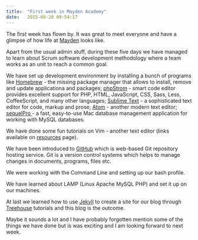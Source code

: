 ```yaml
---
title:  "First week in Mayden Academy"
date:   2015-09-20 09:54:17
---
```

The first week has flown by. It was great to meet everyone and have a glimpse of how life at [Mayden](http://www.mayden.co.uk/) looks like.

Apart from the usual admin stuff, during these five days we have managed to learn about Scrum software development methodology where a team works as an unit to reach a common goal.

We have set up development environment by installing a bunch of programs like [Homebrew](http://brew.sh/) - the missing package manager that allows to install, remove and update applicationa and packages;
[phpStrom](https://www.jetbrains.com/phpstorm/) - smart code editor provides excellent support for PHP, HTML, JavaScript, CSS, Sass, Less, CoffeeScript, and many other languages;
[Sublime Text](http://www.sublimetext.com/) - a sophisticated text editor for code, markup and prose;
[Atom](https://atom.io/) - another modern text editor;
[sequelPro ](http://www.sequelpro.com/) - a fast, easy-to-use Mac database management application for working with MySQL databases.

We have done some fun tutorials on Vim - another text editor (links available on [resources](http://martapleszynska.github.io/resources.md) page).

We have been introduced to [GitHub](https://github.com/) which is web-based Git repository hosting service. Git is a version control systems which helps to manage changes in documents, programs, files etc.

We were working with the Command Line and setting up our bash profile.

We have learned about LAMP (Linux Apache MySQL PHP) and set it up on our machines.

At last we learned how to use [Jekyll](https://jekyllrb.com/) to create a site for our blog through [Treehouse](https://teamtreehouse.com/home) tutorials and this blog is the outcome.

Maybe it sounds a lot and I have probably forgotten mention some of the things we have done but is was exciting and I am looking forward to next week.
